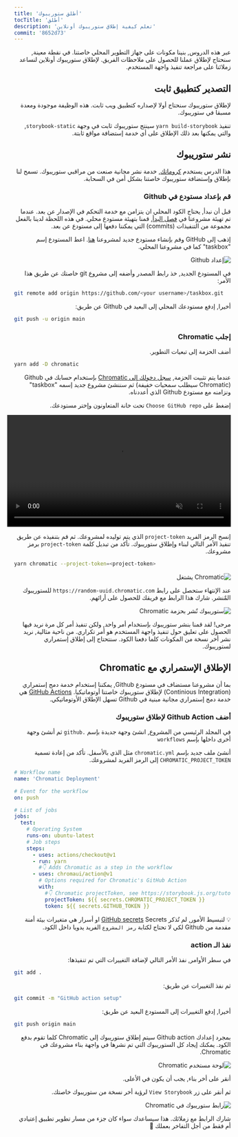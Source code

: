 ```yaml
---
title: 'أطلق ستوريبوك'
tocTitle: 'أطلق'
description: 'تعلم كيفية إطلاق ستوريبوك أونلاين'
commit: '8652d73'
---
```


<div style="direction: rtl">

عبر هذه الدروس, بنينا مكونات على جهاز التطوير المحلي خاصتنا. في نقطة معينة, سنحتاج لإطلاق عملنا للحصول على ملاحظات الفريق. لإطلاق ستوريبوك أونلاين لنساعد زملائنا على مراجعة تنفيذ واجهة المستخدم.

## التصدير كتطبيق ثابت

لإطلاق ستوريبوك سنحتاج أولا لإصداره كتطبيق ويب ثابت. هذه الوظيفة موجودة ومعدة مسبقا في ستوريبوك.

تنفيذ `yarn build-storybook` سينتج ستوريبوك ثابت في وجهة `storybook-static`, والتي يمكنها بعد ذلك الإطلاق على أي خدمة إستضافة مواقع ثابتة.

## نشر ستوريبوك

هذا الدرس يستخدم <a href="https://www.chromatic.com/">كروماتك</a>, خدمة نشر مجانية صنعت من مراقبي ستوريبوك. تسمح لنا بإطلاق وإستضافة ستوريبوك خاصتنا بشكل أمن في السحابة.

### قم بإعداد مستودع في Github

قبل أن نبدأ, يحتاج الكود المحلي ان يتزامن مع خدمة التحكم في الإصدار عن بعد. عندما تم تهيئة مشروعنا في [فصل البدأ](/intro-to-storybook/react/en/get-started/), قمنا بتهيئة مستودع محلي. في هذه اللحظة لدينا بالفعل مجموعة من التنفيذات (commits) التي يمكننا دفعها إلى مستودع عن بعد.

إذهب إلى GitHub وقم بإنشاء مستودع جديد لمشروعنا [هنا](https://github.com/new). اعط المستودع إسم "taskbox" كما في مشروعنا المحلي.

![إعداد Github](/intro-to-storybook/github-create-taskbox.png)

في المستودع الجديد, خذ رابط المصدر وأضفه إلى مشروع git خاصتك عن طريق هذا الأمر:

<div style="direction: ltr">

```bash
git remote add origin https://github.com/<your username>/taskbox.git
```

</div>

أخيرا, إدفع مستودعك المحلي إلى البعيد في Github عن طريق:

<div style="direction: ltr">

```bash
git push -u origin main
```

</div>

### إجلب Chromatic

أضف الحزمة إلى تبعيات التطوير.

<div style="direction: ltr">

```bash
yarn add -D chromatic
```

</div>

عندما يتم تثبيت الحزمة, [سجل دخولك إلى Chromatic](https://www.chromatic.com/start) بإستخدام حسابك في Github (Chromatic سيطلب سمحيات خفيفة) ثم سننشئ مشروع جديد إسمه "taskbox" ونزامنه مع مستودع Github الذي أعددناه.

إضغط على `Choose GitHub repo` تحت خانة المتعاونون وإختر مستودعك.

<video autoPlay muted playsInline loop style="width:520px; margin: 0 auto;">
  <source
    src="/intro-to-storybook/chromatic-setup-learnstorybook.mp4"
    type="video/mp4"
  />
</video>

إنسخ الرمز الفريد `project-token` الذي يتم توليده لمشروعك. ثم قم بتنفيذه عن طريق تنفيذ الأمر التالي لبناء وإطلاق ستوريبوك. تأكد من تبديل كلمة `project-token` برمز مشروعك.

<div style="direction: ltr">

```bash
yarn chromatic --project-token=<project-token>
```

</div>

![Chromatic يشتغل](/intro-to-storybook/chromatic-manual-storybook-console-log.png)

عند الإنتهاء ستحصل على رابط `https://random-uuid.chromatic.com` للستوريبوك المٌنشر. شارك هذا الرابط مع فريقك للحصول على أرائهم.

![ستوريبوك نٌشر بحزمة Chromatic](/intro-to-storybook/chromatic-manual-storybook-deploy-6-0.png)

مرحى! لقد قمنا بنشر ستوريبوك بإستخدام أمر واحد, ولكن تنفيذ أمر كل مرة نريد فيها الحصول على تعليق حول تنفيذ واجهة المستخدم هو أمر تكراري. من ناحية مثالية, نريد نشر أخر نسخة من المكونات كلما دفعنا الكود. سنتحتاج إلى إطلاق إستمراري لستوريبوك.

## الإطلاق الإستمراري مع Chromatic

بما أن مشروعنا مستضاف في مستودع Github, يمكننا إستخدام خدمة دمج إستمراري (Continious Integration) لإطلاق ستوريبوك خاصتنا أوتوماتيكيا. [GitHub Actions](https://github.com/features/actions) هي خدمة دمج إستمراري مجانية مبنية في Github تسهل الإطلاق الأوتوماتيكي.

### أضف Github Action لإطلاق ستوريبوك

في المجلد الرئيسي من المشروع, انشئ وجهة جديدة بإسم `.github` ثم أنشئ وجهة أخرى داخلها بإسم `workflows`

أنشئ ملف جديد بإسم `chromatic.yml` مثل الذي بالأسفل. تأكد من إعادة تسمية `CHROMATIC_PROJECT_TOKEN` إلى الرمز الفريد لمشروعك.

<div style="direction: ltr">

```yaml:title=.github/workflows/chromatic.yml
# Workflow name
name: 'Chromatic Deployment'

# Event for the workflow
on: push

# List of jobs
jobs:
  test:
    # Operating System
    runs-on: ubuntu-latest
    # Job steps
    steps:
      - uses: actions/checkout@v1
      - run: yarn
        #👇 Adds Chromatic as a step in the workflow
      - uses: chromaui/action@v1
        # Options required for Chromatic's GitHub Action
        with:
          #👇 Chromatic projectToken, see https://storybook.js.org/tutorials/intro-to-storybook/react/en/deploy/ to obtain it
          projectToken: ${{ secrets.CHROMATIC_PROJECT_TOKEN }}
          token: ${{ secrets.GITHUB_TOKEN }}
```

</div>

<div class="aside"><p>💡 لتبسيط الأمور, لم تُذكر <a href="https://help.github.com/en/actions/configuring-and-managing-workflows/creating-and-storing-encrypted-secrets">GitHub secrets</a> Secrets او أسرار هي متغيرات بيئة أمنة مقدمة من Github لكي لا تحتاج لكتابة <code>رمز المشروع</code> الفريد يدويا داخل الكود.</p></div>

### نفذ الـ action

في سطر الأوامر, نفذ الأمر التالي لإضافة التغييرات التي تم تنفيذها:

<div style="direction: ltr">

```bash
git add .
```

</div>

ثم نفذ التغييرات عن طريق:

<div style="direction: ltr">

```bash
git commit -m "GitHub action setup"
```

</div>

أخيرا, إدفع التغييرات إلى المستودع البعيد عن طريق:

<div style="direction: ltr">

```bash
git push origin main
```

</div>

بمجرد إعدادك Github action سيتم إطلاق ستوريبوك إلى Chromatic كلما تقوم بدفع الكود. يمكنك إيجاد كل الستوريبوك التي تم نشرها في واجهة بناء مشروعك في Chromatic.

![لوحة مستخدم Chromatic](/intro-to-storybook/chromatic-user-dashboard.png)

أنقر على أخر بناء, يجب أن يكون في الأعلى.

ثم أنقر على زر `View Storybook` لرؤية أخر نسخة من ستوريبوك خاصتك.

![رابط ستوريبوك في Chromatic](/intro-to-storybook/chromatic-build-storybook-link.png)

شارك الرابط مع زملائك. هذا سيساعدك سواء كان جزء من مسار تطوير تطبيق إعتيادي أم فقط من أجل التفاخر بعملك 💅

</div>
